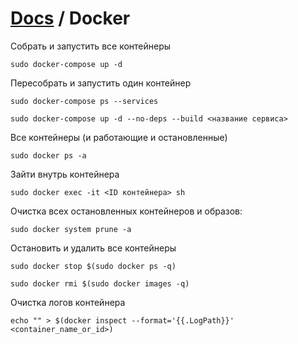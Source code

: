 # [Docs](README.md) / Docker

Собрать и запустить все контейнеры
```
sudo docker-compose up -d
```

Пересобрать и запустить один контейнер
```
sudo docker-compose ps --services
```
```
sudo docker-compose up -d --no-deps --build <название сервиса>
```


Все контейнеры (и работающие и остановленные)
```
sudo docker ps -a
```

Зайти внутрь контейнера
```
sudo docker exec -it <ID контейнера> sh
```

Очистка всех остановленных контейнеров и образов:
```
sudo docker system prune -a
```

Остановить и удалить все контейнеры
```
sudo docker stop $(sudo docker ps -q)
```
```
sudo docker rmi $(sudo docker images -q)
```

Очистка логов контейнера
```commandline
echo "" > $(docker inspect --format='{{.LogPath}}' <container_name_or_id>)
```
